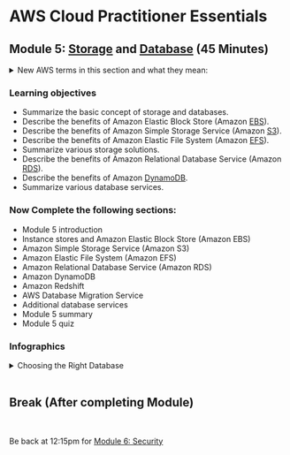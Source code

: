 # AWS Cloud Practitioner Essentials

## Module 5: [Storage](https://mm.tt/map/2452111546) and [Database](https://mm.tt/map/2456121426) (45 Minutes)

<details class="faq box"><summary>New AWS terms in this section and what they mean:</summary>
<p>

| Storage Terms | Alias | What it Does | Key Words | 
| --- | --- | --- | --- | 
| Amazon Elastic Block Store | EBS | Hard Drive | Virtual Hard Disk, Volume from Snapshot |
| Amazon Elastic File System | EFS | Network Hard Drive |  |
| Amazon Simple Storage Service | S3 | Dropbox | Fully Managed Storage Objects, Global Access |

| Database Terms | Category | What it Does |  Key Words | 
| --- | --- | --- | --- | 
| Amazon Redshift | Analytics | Analyse Business Data | |
| Amazon DynamoDB | NoSQL | The backend for the Amazon.com | NoSQL, Fully Managed, Global, Global Tables |
| Amazon Relational Database Service (RDS) | SQL | Store information in tables with relationships | SQL, Low Cost, Managed |
| Amazon Aurora | SQL | A faster RDS option | Managed Database Service compatible with MySQL |

<details class="faq box"><summary>Databases and Analytics</summary>
<p>

![image](https://user-images.githubusercontent.com/18049790/228767999-1a1ca40c-c232-4b27-ad40-4a25dd811e32.png)

</p>
</details>

</p>
</details>

### Learning objectives
* Summarize the basic concept of storage and databases.
* Describe the benefits of Amazon Elastic Block Store (Amazon [EBS](https://aws.amazon.com/ebs/)).
* Describe the benefits of Amazon Simple Storage Service (Amazon [S3](https://www.awsgeek.com/Amazon-S3/)).
* Describe the benefits of Amazon Elastic File System (Amazon [EFS](https://www.awsgeek.com/Amazon-EFS/)).
* Summarize various storage solutions.
* Describe the benefits of Amazon Relational Database Service (Amazon [RDS](https://www.awsgeek.com/Amazon-RDS/)).
* Describe the benefits of Amazon [DynamoDB](https://www.awsgeek.com/Amazon-DynamoDB/).
* Summarize various database services.

### Now Complete the following sections:
* Module 5 introduction
* Instance stores and Amazon Elastic Block Store (Amazon EBS)
* Amazon Simple Storage Service (Amazon S3)
* Amazon Elastic File System (Amazon EFS)
* Amazon Relational Database Service (Amazon RDS)
* Amazon DynamoDB
* Amazon Redshift
* AWS Database Migration Service
* Additional database services
* Module 5 summary
* Module 5 quiz

### Infographics 
<details class="faq box"><summary>Choosing the Right Database</summary>
<p>

![image](https://user-images.githubusercontent.com/18049790/228768239-a146bb29-1647-4e60-9e10-8bf94debfe20.png)

</p>
</details>
<br>

## Break (After completing Module)
<br>

Be back at 12:15pm for  [Module 6: Security](https://github.com/jamesbuckett/aws-cloud-practitioner-essentials/blob/main/04-fourth-time-block.md)
